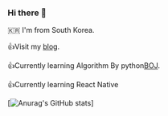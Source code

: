 ### Hi there 👋

🇰🇷 I'm from South Korea.  



👍Visit my [blog](https://koreanddinghwan.github.io/). 

👍Currently learning Algorithm By python[BOJ](https://www.acmicpc.net/user/rkdaudghks99).  

👍Currently learning React Native  
 
[![Anurag's GitHub stats](https://github-readme-stats.vercel.app/api?username=koreanddinghwan)]
